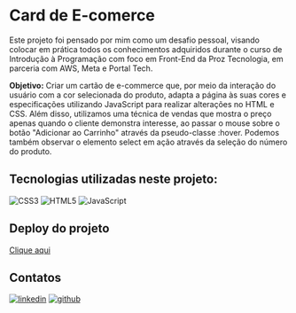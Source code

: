 # Card de E-comerce 
Este projeto foi pensado por mim como um desafio pessoal, visando colocar em prática todos os conhecimentos adquiridos durante o curso de Introdução à Programação com foco em Front-End da Proz Tecnologia, em parceria com AWS, Meta e Portal Tech.

**Objetivo:** Criar um cartão de e-commerce que, por meio da interação do usuário com a cor selecionada do produto, adapta a página às suas cores e especificações utilizando JavaScript para realizar alterações no HTML e CSS. Além disso, utilizamos uma técnica de vendas que mostra o preço apenas quando o cliente demonstra interesse, ao passar o mouse sobre o botão "Adicionar ao Carrinho" através da pseudo-classe :hover. Podemos também observar o elemento select em ação através da seleção do número do produto.

## Tecnologias utilizadas neste projeto:
![CSS3](https://img.shields.io/badge/css3-%231572B6.svg?style=for-the-badge&logo=css3&logoColor=white)
![HTML5](https://img.shields.io/badge/html5-%23E34F26.svg?style=for-the-badge&logo=html5&logoColor=white)
![JavaScript](https://img.shields.io/badge/javascript-%23323330.svg?style=for-the-badge&logo=javascript&logoColor=%23F7DF1E)

## Deploy do projeto 
[Clique aqui](https://devalissonoliveira.github.io/card_e_commerce/)

## Contatos
[![linkedin](https://skillicons.dev/icons?i=linkedin)](https://linkedin.com/in/alisson-oliveira-2b28b9249)   [![github](https://skillicons.dev/icons?i=github)](https://github.com/devalissonoliveira)
